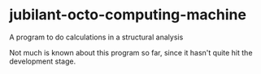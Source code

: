 # jubilant-octo-computing-machine
A program to do calculations in a structural analysis

Not much is known about this program so far, since it hasn't quite hit the development stage.
